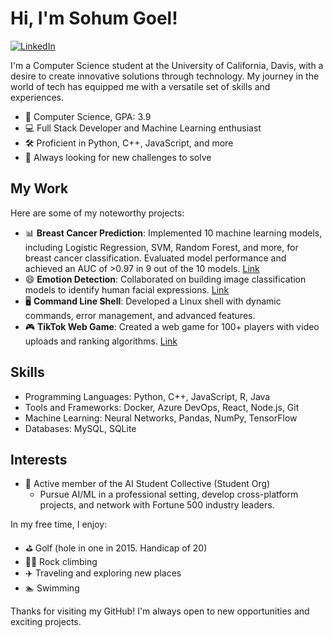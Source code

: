 <!-- Title -->
# Hi, I'm Sohum Goel!
[![LinkedIn](https://img.shields.io/badge/LinkedIn-Connect-blue)](https://linkedin.com/in/sohumgoel/)
<!-- [![Portfolio](https://img.shields.io/badge/Portfolio-Explore-brightgreen)](https://yourportfolio.com) -->

<!-- Introduction -->
I'm a Computer Science student at the University of California, Davis, with a desire to create innovative solutions through technology. My journey in the world of tech has equipped me with a versatile set of skills and experiences.

<!-- About Me -->
- 🔬 Computer Science, GPA: 3.9
- 💻 Full Stack Developer and Machine Learning enthusiast
- 🛠️ Proficient in Python, C++, JavaScript, and more
- 🚀 Always looking for new challenges to solve

<!-- My Work -->
## My Work
Here are some of my noteworthy projects:
- 📊 **Breast Cancer Prediction**: Implemented 10 machine learning models, including Logistic Regression, SVM, Random Forest, and more, for breast cancer classification. Evaluated model performance and achieved an AUC of >0.97 in 9 out of the 10 models. [Link](https://github.com/SohumGoel/Predicting-Breast-Cancer-10Models)
- 😄 **Emotion Detection**: Collaborated on building image classification models to identify human facial expressions. [Link](https://github.com/grishaab/EmotionDetectorCNN)
- 🖥 **Command Line Shell**: Developed a Linux shell with dynamic commands, error management, and advanced features.
- 🎮 **TikTok Web Game**: Created a web game for 100+ players with video uploads and ranking algorithms. [Link]()

<!-- Skills -->
## Skills
- Programming Languages: Python, C++, JavaScript, R, Java
- Tools and Frameworks: Docker, Azure DevOps, React, Node.js, Git
- Machine Learning: Neural Networks, Pandas, NumPy, TensorFlow
- Databases: MySQL, SQLite

<!-- Get in Touch 
## Get in Touch
Let's connect and collaborate:

- [LinkedIn](https://www.linkedin.com/in/yourlinkedin)
- [Email](mailto:sohgoel@ucdavis.edu)
<!-- - [Portfolio](https://yourportfolio.com) -->

<!-- Interests -->
## Interests
- 🧠 Active member of the AI Student Collective (Student Org)
    - Pursue AI/ML in a professional setting, develop cross-platform projects, and network with Fortune 500 industry leaders.
 

In my free time, I enjoy:
- ⛳ Golf (hole in one in 2015. Handicap of 20)
- 🧗‍♂️ Rock climbing
- ✈️ Traveling and exploring new places
- 🏊 Swimming

Thanks for visiting my GitHub! I'm always open to new opportunities and exciting projects.
